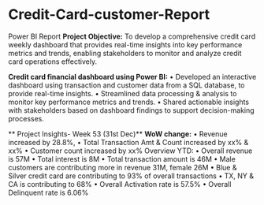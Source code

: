 # Credit-Card-customer-Report
Power BI Report
**Project Objective:**
To develop a comprehensive credit card weekly dashboard that provides real-time insights into key performance metrics and trends, enabling stakeholders to monitor and analyze credit card operations effectively.

 **Credit card financial dashboard using Power BI:**
 • Developed an interactive dashboard using transaction and customer data from a SQL database, to provide real-time insights. 
 • Streamlined data processing & analysis to monitor key performance metrics and trends.
 • Shared actionable insights with stakeholders based on dashboard findings to support decision-making processes.

** Project Insights- Week 53 (31st Dec)**
 **WoW change:** 
• Revenue increased by 28.8%, 
• Total Transaction Amt & Count increased by xx% & xx%
 • Customer count increased by xx%
 Overview YTD:
 • Overall revenue is 57M
 • Total interest is 8M
 • Total transaction amount is 46M
 • Male customers are contributing more in revenue 31M, female 26M
 • Blue & Silver credit card are contributing to 93% of overall 
transactions
 • TX, NY & CA is contributing to 68%
 • Overall Activation rate is 57.5%
 • Overall Delinquent rate is 6.06%
